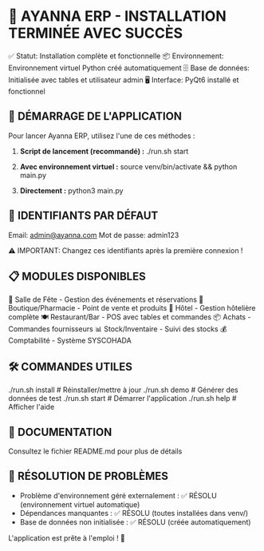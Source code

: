 🎉 AYANNA ERP - INSTALLATION TERMINÉE AVEC SUCCÈS
=====================================================

✅ Statut: Installation complète et fonctionnelle
📦 Environnement: Environnement virtuel Python créé automatiquement
🗄️ Base de données: Initialisée avec tables et utilisateur admin
🖥️ Interface: PyQt6 installé et fonctionnel

🚀 DÉMARRAGE DE L'APPLICATION
-----------------------------

Pour lancer Ayanna ERP, utilisez l'une de ces méthodes :

1. **Script de lancement (recommandé) :**
   ./run.sh start

2. **Avec environnement virtuel :**
   source venv/bin/activate && python main.py

3. **Directement :**
   python3 main.py

🔑 IDENTIFIANTS PAR DÉFAUT
--------------------------
Email: admin@ayanna.com
Mot de passe: admin123

⚠️ IMPORTANT: Changez ces identifiants après la première connexion !

📋 MODULES DISPONIBLES
-----------------------
🎪 Salle de Fête    - Gestion des événements et réservations
🛒 Boutique/Pharmacie - Point de vente et produits
🏨 Hôtel           - Gestion hôtelière complète
🍽️ Restaurant/Bar  - POS avec tables et commandes
📦 Achats          - Commandes fournisseurs
📊 Stock/Inventaire - Suivi des stocks
💰 Comptabilité    - Système SYSCOHADA

🛠️ COMMANDES UTILES
--------------------
./run.sh install   # Réinstaller/mettre à jour
./run.sh demo      # Générer des données de test
./run.sh start     # Démarrer l'application
./run.sh help      # Afficher l'aide

📖 DOCUMENTATION
-----------------
Consultez le fichier README.md pour plus de détails

🐛 RÉSOLUTION DE PROBLÈMES
---------------------------
- Problème d'environnement géré externalement : ✅ RÉSOLU (environnement virtuel automatique)
- Dépendances manquantes : ✅ RÉSOLU (toutes installées dans venv/)
- Base de données non initialisée : ✅ RÉSOLU (créée automatiquement)

L'application est prête à l'emploi ! 🎉
